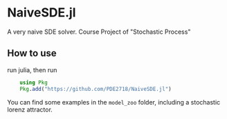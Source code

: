 # NaiveSDE.jl
A very naive SDE solver. Course Project of "Stochastic Process"

## How to use

run julia, then run
```julia
    using Pkg
    Pkg.add("https://github.com/PDE2718/NaiveSDE.jl")
```

You can find some examples in the `model_zoo` folder, including a stochastic lorenz attractor.
